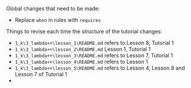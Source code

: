 Global changes that need to be made:

* Replace `when` in rules with `requires`

Things to revise each time the structure of the tutorial changes:

* `1_k\3_lambda++\lesson_1\README.md` refers to Lesson 8, Tutorial 1
* `1_k\3_lambda++\lesson_2\README.md` Lesson 1, Tutorial 1
* `1_k\3_lambda++\lesson_3\README.md` refers to Lesson 7, Tutorial 1
* `1_k\3_lambda++\lesson_4\README.md` refers to Lesson 1
* `1_k\3_lambda++\lesson_5\README.md` refers to Lesson 4, Lesson 8 and Lesson 7 of Tutorial 1
* 
